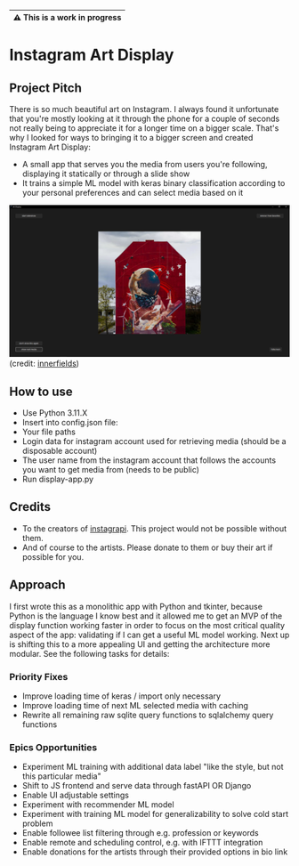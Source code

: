 | :warning:  This is a work in progress   |
|-----------------------------------------|

# Instagram Art Display

## Project Pitch
There is so much beautiful art on Instagram. I always found it unfortunate that you're mostly looking at it through the phone for a couple of seconds not really being to appreciate it for a longer time on a bigger scale.
That's why I looked for ways to bringing it to a bigger screen and created Instagram Art Display:
- A small app that serves you the media from users you're following, displaying it statically or through a slide show
- It trains a simple ML model with keras binary classification according to your personal preferences and can select media based on it

![example_screenshot](example_screenshot.png)
(credit: [innerfields](https://www.instagram.com/p/CirgC3hoLpL))

## How to use
- Use Python 3.11.X
- Insert into config.json file:
- Your file paths
- Login data for instagram account used for retrieving media (should be a disposable account)
- The user name from the instagram account that follows the accounts you want to get media from (needs to be public)
- Run display-app.py

## Credits
- To the creators of [instagrapi](https://github.com/subzeroid/instagrapi). This project would not be possible without them.
- And of course to the artists. Please donate to them or buy their art if possible for you.

## Approach
I first wrote this as a monolithic app with Python and tkinter, because Python is the language I know best and it allowed me to get an MVP of the display function working faster in order to focus on the most critical quality aspect of the app: validating if I can get a useful ML model working.
Next up is shifting this to a more appealing UI and getting the architecture more modular. See the following tasks for details:

### Priority Fixes
- Improve loading time of keras / import only necessary
- Improve loading time of next ML selected media with caching
- Rewrite all remaining raw sqlite query functions to sqlalchemy query functions

### Epics Opportunities
- Experiment ML training with additional data label "like the style, but not this particular media"
- Shift to JS frontend and serve data through fastAPI OR Django
- Enable UI adjustable settings
- Experiment with recommender ML model
- Experiment with training ML model for generalizability to solve cold start problem
- Enable followee list filtering through e.g. profession or keywords
- Enable remote and scheduling control, e.g. with IFTTT integration
- Enable donations for the artists through their provided options in bio link
